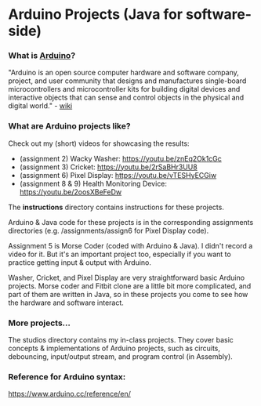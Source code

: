 # Arduino Projects (Java for software-side)

### What is [Arduino](https://www.arduino.cc/)?

"Arduino is an open source computer hardware and software company, project, and user community that designs and manufactures single-board microcontrollers and microcontroller kits for building digital devices and interactive objects that can sense and control objects in the physical and digital world." - [wiki](https://en.wikipedia.org/wiki/Arduino)

### What are Arduino projects like?

Check out my (short) videos for showcasing the results:
* (assignment 2) Wacky Washer: https://youtu.be/znEq2Ok1cGc
* (assignment 3) Cricket: https://youtu.be/2rSaBHr3UU8
* (assignment 6) Pixel Display: https://youtu.be/vTESHyECGiw
* (assignment 8 & 9) Health Monitoring Device: https://youtu.be/2oosXBeFeDw

The **instructions** directory contains instructions for these projects.

Arduino & Java code for these projects is in the corresponding assignments directories (e.g. /assignments/assign6  for Pixel Display code).

Assignment 5 is Morse Coder (coded with Arduino & Java). I didn't record a video for it. But it's an important project too, especially if you want to practice getting input & output with Arduino.

Washer, Cricket, and Pixel Display are very straightforward basic Arduino projects. Morse coder and Fitbit clone are a little bit more complicated, and part of them are written in Java, so in these projects you come to see how the hardware and software interact.

### More projects...

The studios directory contains my in-class projects. They cover basic concepts & implementations of Arduino projects, such as circuits, debouncing, input/output stream, and program control (in Assembly).

### Reference for Arduino syntax:
https://www.arduino.cc/reference/en/
